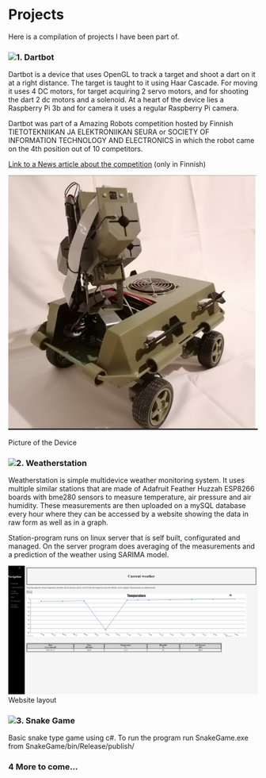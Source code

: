 # Projects

Here is a compilation of projects I have been part of.

### ![1. Dartbot](DartBot)

Dartbot is a device that uses OpenGL to track a target and shoot a dart on it at a right distance. The target is taught to it using Haar Cascade. For moving it uses 4 DC motors, for target acquiring 2 servo motors, and for shooting the dart 2 dc motors and a solenoid. At a heart of the device lies a Raspberry Pi 3b and for camera it uses a regular Raspberry Pi camera.

Dartbot was part of a Amazing Robots competition hosted by Finnish TIETOTEKNIIKAN JA ELEKTRONIIKAN SEURA or SOCIETY OF INFORMATION TECHNOLOGY AND ELECTRONICS in which the robot came on the 4th position out of 10 competitors.

[Link to a News article about the competition](https://www.mikrobitti.fi/neuvot/robotit-kisasivat-messukeskuksessa-10-000-euron-voittopotti-tuli-ylivertaisella-teknisella-toteutuksella/60490a0f-0bc4-4c8e-a108-126306718576) (only in Finnish)

![Dartbot](/DartBot/Dartbot.png)

Picture of the Device



### ![2. Weatherstation](/Weatherstation)

Weatherstation is simple multidevice weather monitoring system. It uses multiple similar stations that are made of Adafruit Feather Huzzah ESP8266 boards with bme280 sensors to measure temperature, air pressure and air humidity. These measurements are then uploaded on a mySQL database every hour where they can be accessed by a website showing the data in raw form as well as in a graph.

Station-program runs on linux server that is self built, configurated and managed. On the server program does averaging of the measurements and a prediction of the weather using SARIMA model.


![WeatherStation](/WeatherStation/WeatherStation.png)
Website layout

### ![3. Snake Game](/SnakeGame)

Basic snake type game using c#. To run the program run SnakeGame.exe from SnakeGame/bin/Release/publish/

### 4 More to come...
